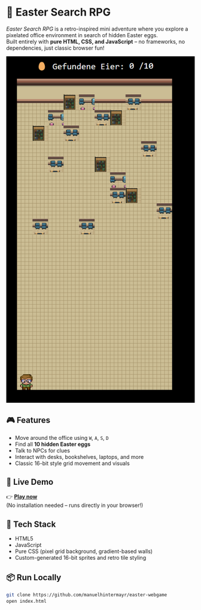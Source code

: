 # 🐣 Easter Search RPG

_Easter Search RPG_ is a retro-inspired mini adventure where you explore a pixelated office environment in search of hidden Easter eggs.  
Built entirely with **pure HTML, CSS, and JavaScript** – no frameworks, no dependencies, just classic browser fun!

![Game Screenshot](preview.png)

## 🎮 Features

- Move around the office using `W`, `A`, `S`, `D`
- Find all **10 hidden Easter eggs**
- Talk to NPCs for clues
- Interact with desks, bookshelves, laptops, and more
- Classic 16-bit style grid movement and visuals

## 🚀 Live Demo

👉 **[Play now](https://easter.manuelhintermayr.com)**  
(No installation needed – runs directly in your browser!)

## 🧱 Tech Stack

- HTML5
- JavaScript
- Pure CSS (pixel grid background, gradient-based walls)
- Custom-generated 16-bit sprites and retro tile styling

## 📦 Run Locally

```bash
git clone https://github.com/manuelhintermayr/easter-webgame
open index.html
